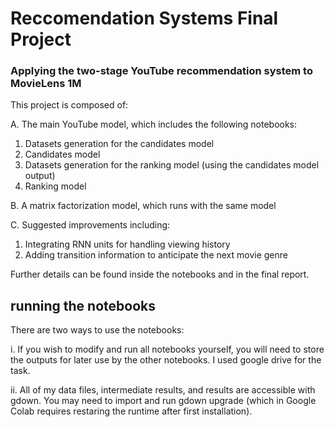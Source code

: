 # Reccomendation Systems Final Project
### Applying the two-stage YouTube recommendation system to MovieLens 1M

This project is composed of:

A. The main YouTube model, which includes the following notebooks:
1. Datasets generation for the candidates model
2. Candidates model
3. Datasets generation for the ranking model (using the candidates model output)
4. Ranking model

B. A matrix factorization model, which runs with the same model

C. Suggested improvements including:
1. Integrating RNN units for handling viewing history
2. Adding transition information to anticipate the next movie genre

Further details can be found inside the notebooks and in the final report.

## running the notebooks
There are two ways to use the notebooks:

i. If you wish to modify and run all notebooks yourself, you will need to store the outputs for later use by the other notebooks.
I used google drive for the task.

ii. All of my data files, intermediate results, and results are accessible with gdown. You may need to import and run gdown upgrade (which in Google Colab requires restaring the runtime after first installation).
